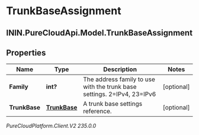 # TrunkBaseAssignment

## ININ.PureCloudApi.Model.TrunkBaseAssignment

## Properties

|Name | Type | Description | Notes|
|------------ | ------------- | ------------- | -------------|
| **Family** | **int?** | The address family to use with the trunk base settings. 2&#x3D;IPv4, 23&#x3D;IPv6 | [optional] |
| **TrunkBase** | [**TrunkBase**](TrunkBase) | A trunk base settings reference. | [optional] |



_PureCloudPlatform.Client.V2 235.0.0_
